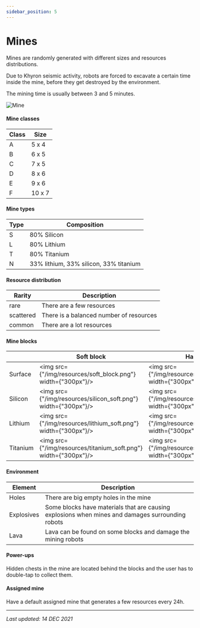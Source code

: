 ```yaml
---
sidebar_position: 5
---
```


# Mines

Mines are randomly generated with different sizes and resources distributions.

Due to Khyron seismic activity, robots are forced to excavate a certain time inside the mine, before they get destroyed by the environment.

The mining time is usually between 3 and 5 minutes.

![Mine](/img/wiki/mine_blocks.png)

#### Mine classes

| Class | Size   |
|-------|--------|
| A     | 5 x 4  |
| B     | 6 x 5  |
| C     | 7 x 5  |
| D     | 8 x 6  |
| E     | 9 x 6  |
| F     | 10 x 7 |

#### Mine types

| Type | Composition                            |
|------|----------------------------------------|
| S    | 80% Silicon                            |
| L    | 80% Lithium                            |
| T    | 80% Titanium                           |
| N    | 33% lithium, 33% silicon, 33% titanium |

#### Resource distribution

| Rarity    | Description                             |
|-----------|-----------------------------------------|
| rare      | There are a few resources               |
| scattered | There is a balanced number of resources |
| common    | There are a lot resources               |

#### Mine blocks

|          | Soft block                                                      | Hard block                                                      |
|----------|-----------------------------------------------------------------|-----------------------------------------------------------------|
| Surface  | <img src={"/img/resources/soft_block.png"} width={"300px"}/>    | <img src={"/img/resources/hard_block.png"} width={"300px"}/>    |
| Silicon  | <img src={"/img/resources/silicon_soft.png"} width={"300px"}/>  | <img src={"/img/resources/silicon_hard.png"} width={"300px"}/>  |
| Lithium  | <img src={"/img/resources/lithium_soft.png"} width={"300px"}/>  | <img src={"/img/resources/lithium_hard.png"} width={"300px"}/>  |
| Titanium | <img src={"/img/resources/titanium_soft.png"} width={"300px"}/> | <img src={"/img/resources/titanium_hard.png"} width={"300px"}/> |

#### Environment

| Element    | Description                                                                                      |
|------------|--------------------------------------------------------------------------------------------------|
| Holes      | There are big empty holes in the mine                                                            |
| Explosives | Some blocks have materials that are causing explosions when mines and damages surrounding robots |
| Lava       | Lava can be found on some blocks and damage the mining robots                                    |

#### Power-ups

Hidden chests in the mine are located behind the blocks and the user has to double-tap to collect them.

#### Assigned mine

Have a default assigned mine that generates a few resources every 24h.

---

*Last updated: 14 DEC 2021*